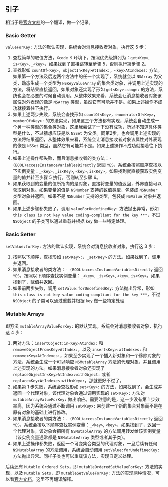 ## 引子
相当于是[官方文档](https://developer.apple.com/library/content/documentation/Cocoa/Conceptual/KeyValueCoding/SearchImplementation.html#//apple_ref/doc/uid/20000955-CJBBBFFA)的一个翻译，做一个记录。  
<!-- more -->
### Basic Getter
`valueForKey:` 方法的默认实现，系统会对消息接收者对象，执行这 5 步：

1. 查找简单的取值方法，`Xcode 9` 环境下，按照优先级排列为：`get<Key>`, `is<Key>`,  `_<key>`，如果找到了直接跳转至步骤 5，否则执行第步骤 2。
2. 查找形如 `countOf<Key>`，`objectIn<Key>AtIndex:`，`<key>AtIndexes:` 方法。如果第一个方法及后边两个方法中的任一个实现了，系统就会以 `NSArray` 为父类，动态生成一个类型为 `NSKeyValueArray` 的集合类对象，并调用上述实现的方法，将结果直接返回，如果对象还实现了形如 `get<Key>:range:` 的方法，系统也会在必要的时候自动调用。从整体效果来看，系统会让消息接收者对象该属性对外表现的像是 `NSArray` 类型，虽然它有可能并不是。如果上述操作不成功就接着往下执行。
3. 如果上述两步失败，系统会查找形如 `countOf<Key>`，`enumeratorOf<Key>`，`memberOf<Key>:` 的方法实现，如果这三个方法都有实现，系统会自动生成一个另一种类型的集合类对象，这里我尝试了一下没有成功，所以不知道具体类型是什么，不过猜想应该是以 `NSSet` 为父类。同第2步，也会调用上述实现的方法将结果返回，从整体效果来看，系统会让消息接收者对象该属性对外表现的像是 `NSSet` 类型，虽然它有可能并不是。如果上述操作不成功就接着往下执行。
4. 如果上述操作都失败，而且消息接收者的类方法：`- (BOOL)accessInstanceVariablesDirectly` 返回 `YES`，系统会按照顺序查找以下实例变量：`_<key>`, `_is<Key>`, `<key>`, `is<Key>`，如果找到就直接获取实例变量的值并转至步骤 5 执行，否则转至步骤 6。
5. 如果获取到的变量的值所指向的是对象，直接将变量的值返回，外界直接可以获取到对象。如果变量的值是 `NSNumber` 支持的数值类型，包装成 `NSNumber` 类型对象并返回。如果不是 `NSNumber` 支持的类型，包装成 `NSValue` 对象并返回。
6. 如果上述步骤都失败了，调用 `valueForUndefinedKey:` 方法抛出异常，形如 `this class is not key value coding-compliant for the key ***`，不过 `NSObject` 的子类可以通过重载并根据 `key` 做一些特定处理。

### Basic Setter
`setValue:forKey:` 方法的默认实现，系统会对消息接收者对象，执行这 3 步：

1. 按照以下顺序，查找形如 `set<Key>:`，`_set<Key>` 的方法。如果找到了，调用并返回。
2. 如果消息接收者的类方法：`- (BOOL)accessInstanceVariablesDirectly` 返回 `YES`，按照以下顺序查找实例变量：`_<key>`, `_is<Key>`, `<key>`, `is<Key>`。如果找到了，赋值并返回。
3. 如果前两步失败，调用 `setValue:forUndefinedKey:` 方法抛出异常，形如 `this class is not key value coding-compliant for the key ***`，不过 `NSObject` 的子类可以通过重载并根据 `key` 做一些特定处理


### Mutable Arrays
即方法 `mutableArrayValueForKey:` 的默认实现。系统会对消息接收者对象，执行这 4 步：

1. 两对方法：`insertObject:in<Key>AtIndex:` 和 `removeObjectFrom<Key>AtIndex:`，以及 `insert<Key>:atIndexes:` 和 `remove<Key>AtIndexes:`，如果至少实现了一个插入新对象和一个移除对象的方法，系统会生成一个可以响应 `NSMutableArray` 方法的代理对象，并且调用上述实现的方法。如果消息接收者对象还实现了 `replaceObjectIn<Key>AtIndex:withObject:` 或者 `replace<Key>AtIndexes:with<Key>:`，那就更好不过了。
2. 如果第 1 步失败，系统会查找形如 `set<Key>:` 的方法，如果找到了，会生成并返回一个代理对象，该代理对象会通过调用实现的 `set<Key>:` 方法对 `mutableArrayValueForKey:` 做出响应。需要注意的是，这一步没有第 1 步效率高，因为系统会通过不断调用 `set<Key>:` 来创建一个新的集合对象而不是在原有对象的基础上进行修改。
3. 如果消息接收者的类方法：`- (BOOL)accessInstanceVariablesDirectly` 返回 `YES`，系统会按以下顺序查找实例变量：`_<key>`, `<key>`，如果找到了，返回一个代理对象，该对象会把所有 `NSMutableArray` 的方法调用转发给该实例变量（该实例变量通常都是 `NSMutableArray` 类型或者其子类）。
4. 如果上述操作都失败，返回一个可变集合类型的代理对象，一旦后续有任何 `NSMutableArray` 的方法调用，系统会自动调用 `setValue:forUndefinedKey:` 方法抛出异常。同样子类也可以重载该方法，实现自定义处理。

后续还有 `Mutable Ordered Sets`，即 `mutableOrderedSetValueForKey:` 方法的实现，以及 `Mutable Sets`，即 `mutableSetValueForKey:` 方法的实现两种情况，可以看[官方文档](https://developer.apple.com/library/content/documentation/Cocoa/Conceptual/KeyValueCoding/SearchImplementation.html#//apple_ref/doc/uid/20000955-CJBBBFFA)，这里不再翻译解释。